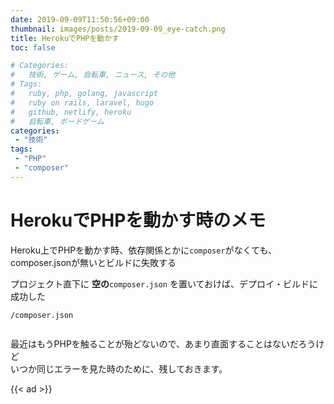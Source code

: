 ```yaml
---
date: 2019-09-09T11:50:56+09:00
thumbnail: images/posts/2019-09-09_eye-catch.png
title: HerokuでPHPを動かす
toc: false

# Categories:
#   技術, ゲーム, 自転車, ニュース, その他
# Tags:
#   ruby, php, golang, javascript
#   ruby on rails, laravel, hugo
#   github, netlify, heroku
#   自転車, ボードゲーム
categories:
 - "技術"
tags:
 - "PHP"
 - "composer"
---
```


# HerokuでPHPを動かす時のメモ

Heroku上でPHPを動かす時、依存関係とかに<code>composer</code>がなくても、
composer.jsonが無いとビルドに失敗する


プロジェクト直下に __空の__<code>composer.json</code> を置いておけば、デプロイ・ビルドに成功した

```
/composer.json


```

最近はもうPHPを触ることが殆どないので、あまり直面することはないだろうけど  
いつか同じエラーを見た時のために、残しておきます。

{{< ad >}}